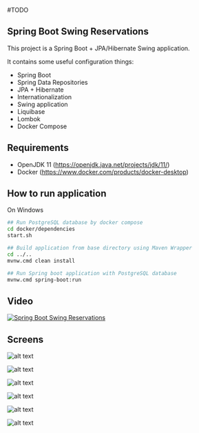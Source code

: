 #TODO

Spring Boot Swing Reservations
---------------------------------------------

This project is a Spring Boot + JPA/Hibernate Swing application.

It contains some useful configuration things:

- Spring Boot
- Spring Data Repositories
- JPA + Hibernate
- Internationalization
- Swing application
- Liquibase
- Lombok
- Docker Compose

Requirements
---------------------------------------------
- OpenJDK 11 (https://openjdk.java.net/projects/jdk/11/)
- Docker (https://www.docker.com/products/docker-desktop)

How to run application
---------------------------------------------
On Windows
```bash
## Run PostgreSQL database by docker compose
cd docker/dependencies
start.sh

## Build application from base directory using Maven Wrapper
cd ../..
mvnw.cmd clean install

## Run Spring boot application with PostgreSQL database
mvnw.cmd spring-boot:run
```

Video
-----

[![Spring Boot Swing Reservations](http://img.youtube.com/vi/Z8iBbVGTSx8/0.jpg)](http://www.youtube.com/watch?v=Z8iBbVGTSx8 "Spring Boot Swing Reservations")

Screens
---------------------------------------------

![alt text](https://github.com/DanielMichalski/spring-boot-swing-reservations/blob/master/src/main/resources/images/db_schema.png "Screen 1")

![alt text](https://github.com/DanielMichalski/spring-boot-swing-reservations/blob/master/src/main/resources/images/spring_boot.png "Screen 2")

![alt text](https://github.com/DanielMichalski/spring-boot-swing-reservations/blob/master/src/main/resources/images/forms.png "Screen 3")

![alt text](https://github.com/DanielMichalski/spring-boot-swing-reservations/blob/master/src/main/resources/images/form1.png "Screen 4")

![alt text](https://github.com/DanielMichalski/spring-boot-swing-reservations/blob/master/src/main/resources/images/form2.png "Screen 5")

![alt text](https://github.com/DanielMichalski/spring-boot-swing-reservations/blob/master/src/main/resources/images/reports.png "Screen 6")
